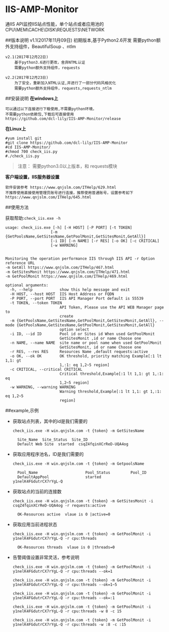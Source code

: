 # IIS-AMP-Monitor
通IIS API监控IIS站点性能，单个站点或者应用池的CPU\MEM\CACHE\DISK\REQUESTS\NETWORK

##版本说明
    v1.1(2017年11月09日)
        初期版本,基于Python2.6开发
        需要python额外支持组件，BeautifulSoup 、ntlm 
        
    v2.1(2017年12月22日)
        基于python3.6进行更改，舍弃NTML认证
        需要python额外支持组件，requests
    
    v2.2(2017年12月23日)
        为了安全，重新加入NTML认证,并进行了一部分代码风格优化
        需要python额外支持组件，requests,requests_ntlm    
    

##安装说明
   **在windows上**
   
    可以通过以下连接进行下载使用,不需要python环境，
    不需要python依赖包,下载后可直接使用
    https://github.com/dcl-lily/IIS-AMP-Monitor/release
    
   **在Linux上**
    
    #yum install git
    #git clone https://github.com/dcl-lily/IIS-AMP-Monitor
    #cd IIS-AMP-Monitor/
    #chmod 700 check_iis.py 
    #./check_iis.py
    
   > 注意：
        需要python3.0以上版本，和 requests模块
        
   **客户端设置，IIS服务器设置**
   
    软件安装参考 https://www.qnjslm.com/ITHelp/629.html
    不推荐使用直接使用管理员账号进行连接，推荐使用普通账号，设置参考如下
    https://www.qnjslm.com/ITHelp/645.html
        
##使用方法

获取帮助:`check_iis.exe -h`
    
    usage: check_iis.exe [-h] [-H HOST] [-P PORT] [-t TOKEN]
                        [-m {GetPoolsName,GetSitesName,GetPoolMonit,GetSitesMonit,GetAll}]
                        [-i ID] [-n NAME] [-r RES] [-o OK] [-c CRITICAL]
                        [-w WARNING]


    Monitoring the operation performance IIS through IIS API -r Option reference URL 
    -m GetAll https://www.qnjslm.com/ITHelp/467.html 
    -m GetSitesMonit https://www.qnjslm.com/ITHelp/471.html 
    -m GetPoolMonit https://www.qnjslm.com/ITHelp/469.html

    optional arguments:
      -h, --help            show this help message and exit
      -H HOST, --host HOST  IIS Host Address or FQDN
      -P PORT, --port PORT  IIS API Manager Port default is 55539
      -t TOKEN, --token TOKEN
                            API Token, Please use the API WEB Manager page to
                            create
      -m {GetPoolsName,GetSitesName,GetPoolMonit,GetSitesMonit,GetAll}, --mode {GetPoolsName,GetSitesName,GetPoolMonit,GetSitesMonit,GetAll}
                            option select
      -i ID, --id ID        Pool id or Sites id When used GetPoolMonit
                            GetSitesMonit ,id or name Choose one
      -n NAME, --name NAME  site name or pool name when used GetPoolMonit
                            GetSitesMonit, id or name Choose one
      -r RES, --res RES     Resources Name ,default requests:active
      -o OK, --ok OK        OK threshold, priority matching Example[:1 lt 1,1: gt
                            1,:1: eq 1,2~5 region]
      -c CRITICAL, --critical CRITICAL
                            Critical threshold,Example[:1 lt 1,1: gt 1,:1: eq
                            1,2~5 region]
      -w WARNING, --warning WARNING
                            Warning threshold,Example[:1 lt 1,1: gt 1,:1: eq 1,2~5
                            region]
   
##example,示例

- 获取站点列表，其中的id是我们需要的

    `check_iis.exe -H win.qnjslm.com -t {token} -m GetSitesName`
    
        Site_Name  Site_Status  Site_ID 
        Default Web Site  started  csqZ4fqinXCrReD-UQA4og
        
 
- 获取应用程序池名，ID是我们需要的

    `check_iis.exe -H win.qnjslm.com -t {token} -m GetpoolsName`
    
        Pool_Name                     Pool_Status         Pool_ID
        DefaultAppPool                started             y1nelK4FGdutrCX7rYgL-Q 
        
- 获取站点的当前的连接数

    `check_iis.exe -H win.qnjslm.com -t {token} -m GetSitesMonit -i csqZ4fqinXCrReD-UQA4og -r requests:active`  
    
        OK-Resources active  vlaue is 0 |active=0 
        
- 获取应用当前进程状态

    `check_iis.exe -H win.qnjslm.com -t {token} -m GetPoolMonit -i y1nelK4FGdutrCX7rYgL-Q -r cpu:threads`
    
        OK-Resources threads  vlaue is 0 |threads=0
        
- 告警阈值设置非常灵活，参考说明

    `check_iis.exe -H win.qnjslm.com -t {token} -m GetPoolMonit -i y1nelK4FGdutrCX7rYgL-Q -r cpu:threads --ok=1`
    
    `check_iis.exe -H win.qnjslm.com -t {token} -m GetPoolMonit -i y1nelK4FGdutrCX7rYgL-Q -r cpu:threads --ok=1~5`
    
    `check_iis.exe -H win.qnjslm.com -t {token} -m GetPoolMonit -i y1nelK4FGdutrCX7rYgL-Q -r cpu:threads --ok=:1`
    
    `check_iis.exe -H win.qnjslm.com -t {token} -m GetPoolMonit -i y1nelK4FGdutrCX7rYgL-Q -r cpu:threads -w 8 -c 15`
    
    `check_iis.exe -H win.qnjslm.com -t {token} -m GetPoolMonit -i y1nelK4FGdutrCX7rYgL-Q -r cpu:threads -w :8 -c :15`
    
    